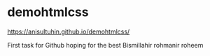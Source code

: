 # demohtmlcss
https://anisultuhin.github.io/demohtmlcss/

First task for Github hoping for the best Bismillahir rohmanir roheem
